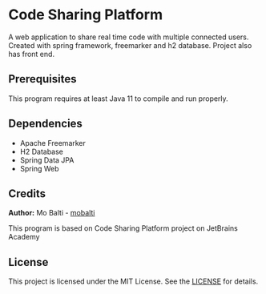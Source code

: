 # Code Sharing Platform

A web application to share real time code with multiple connected users. Created with spring framework, freemarker and h2 database. Project also has front end.

## Prerequisites

This program requires at least Java 11 to compile and run properly.

## Dependencies

- Apache Freemarker
- H2 Database
- Spring Data JPA
- Spring Web

## Credits

**Author:** Mo Balti - [mobalti](https://github.com/mobalti)

This program is based on Code Sharing Platform project on JetBrains Academy

## License

This project is licensed under the MIT License. See the [LICENSE](https://github.com/mobalic/Code-Sharing-Platform/blob/main/LICENSE) for details.
